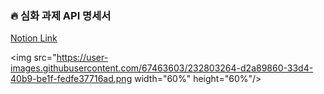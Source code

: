 ### 🔥 심화 과제 API 명세서

[Notion Link](https://ethereal-argument-f0f.notion.site/2-API-1c05ae04b72648aea00d7c815fbd810e)

<img src="https://user-images.githubusercontent.com/67463603/232803264-d2a89860-33d4-40b9-be1f-fedfe37716ad.png width="60%" height="60%"/>
